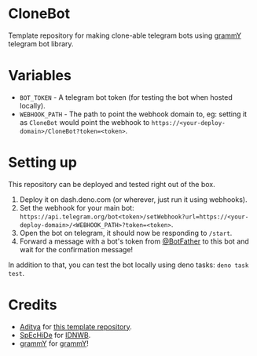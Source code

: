 # CloneBot
Template repository for making clone-able telegram bots using [grammY](https://grammy.dev) telegram bot library.

# Variables
- `BOT_TOKEN` - A telegram bot token (for testing the bot when hosted locally).  
- `WEBHOOK_PATH` - The path to point the webhook domain to, eg: setting it as `CloneBot` would point the webhook to `https://<your-deploy-domain>/CloneBot?token=<token>`.
  
# Setting up
This repository can be deployed and tested right out of the box.
1. Deploy it on dash.deno.com (or wherever, just run it using webhooks).
2. Set the webhook for your main bot: `https://api.telegram.org/bot<token>/setWebhook?url=https://<your-deploy-domain>/<WEBHOOK_PATH>?token=<token>`.
3. Open the bot on telegram, it should now be responding to `/start`.
4. Forward a message with a bot's token from [@BotFather](https://BotFather.t.me/) to this bot and wait for the confirmation message!

In addition to that, you can test the bot locally using deno tasks: `deno task test`.

# Credits
- [Aditya](https://xditya.me) for [this template repository](https://github.com/xditya/GrammyCloneBot).
- [SpEcHiDe](https://www.shrimadhavuk.me/) for [IDNWB](https://github.com/SpEcHiDe/IDNWB).
- [grammY](https://github.com/grammyjs/) for [grammY](https://grammy.dev)!